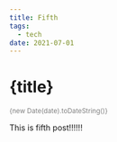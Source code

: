 ```yaml
---
title: Fifth
tags:
  - tech
date: 2021-07-01
---
```


<script context="module">
  export const prerender = true;
</script>

# {title}

<small>{new Date(date).toDateString()}</small>

This is fifth post!!!!!!

<style>
small {
    color: gray
}
</style>

